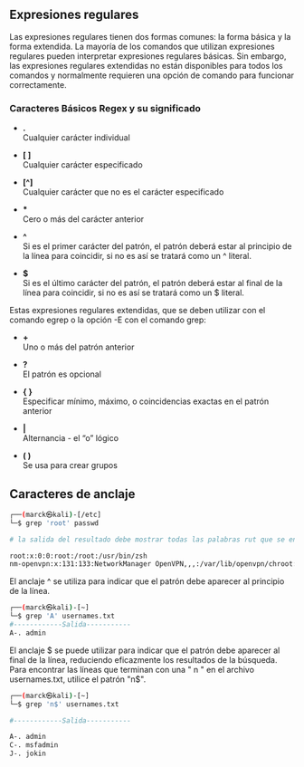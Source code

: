 ## Expresiones regulares
Las expresiones regulares tienen dos formas comunes: la forma básica y la forma extendida. La mayoría de los comandos que utilizan expresiones regulares pueden interpretar expresiones regulares básicas. Sin embargo, las expresiones regulares extendidas no están disponibles para todos los comandos y normalmente requieren una opción de comando para funcionar correctamente.

### Caracteres Básicos Regex y su significado


- **.**  
  Cualquier carácter individual

- **[ ]**  
  Cualquier carácter especificado

- **[^]**  
  Cualquier carácter que no es el carácter especificado

- **\***  
  Cero o más del carácter anterior

- **\^**  
  Si es el primer carácter del patrón, el patrón deberá estar al principio de la línea para coincidir, si no es así se tratará como un ^ literal.

- **\$**  
  Si es el último carácter del patrón, el patrón deberá estar al final de la línea para coincidir, si no es así se tratará como un $ literal.

Estas expresiones regulares extendidas, que se deben utilizar con el comando egrep o la opción -E con el comando grep:

- **+**  
  Uno o más del patrón anterior

- **?**  
  El patrón es opcional

- **{ }**  
  Especificar mínimo, máximo, o coincidencias exactas en el patrón anterior

- **|**  
  Alternancia - el “o” lógico

- **( )**  
  Se usa para crear grupos

## Caracteres de anclaje

```bash
┌──(marck㉿kali)-[/etc]
└─$ grep 'root' passwd

# la salida del resultado debe mostrar todas las palabras rut que se encuntre en la busqueda pintada de rojo 

root:x:0:0:root:/root:/usr/bin/zsh
nm-openvpn:x:131:133:NetworkManager OpenVPN,,,:/var/lib/openvpn/chroot:/usr/sbin/nologi
```

El anclaje ^ se utiliza para indicar que el patrón debe aparecer al principio de la línea. 

```bash
┌──(marck㉿kali)-[~]
└─$ grep 'A' usernames.txt 
#------------Salida-----------
A-. admin
```

El anclaje $ se puede utilizar para indicar que el patrón debe aparecer al final de la línea, reduciendo eficazmente los resultados de la búsqueda. Para encontrar las líneas que terminan con una " n " en el archivo usernames.txt, utilice el patrón "n$".

```bash
┌──(marck㉿kali)-[~]
└─$ grep 'n$' usernames.txt

#------------Salida-----------

A-. admin
C-. msfadmin
J-. jokin

```
